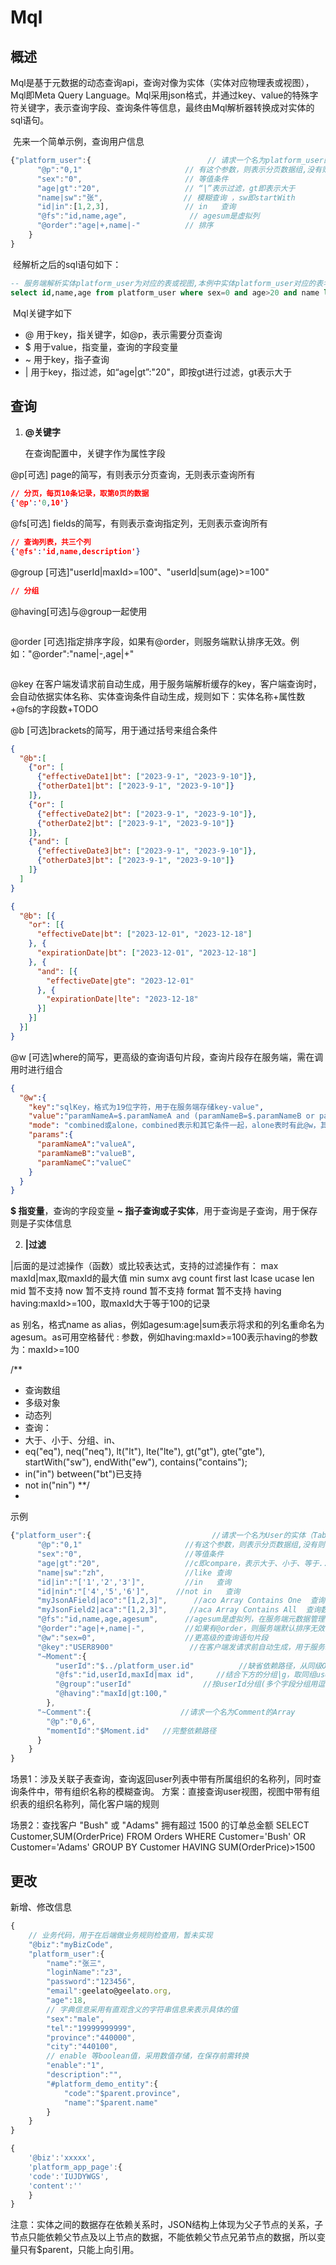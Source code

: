 # Mql
## 概述

​	Mql是基于元数据的动态查询api，查询对像为实体（实体对应物理表或视图），Mql即Meta Query Language。Mql采用json格式，并通过key、value的特殊字符关键字，表示查询字段、查询条件等信息，最终由Mql解析器转换成对实体的sql语句。

​	先来一个简单示例，查询用户信息

``` javascript
{"platform_user":{                          // 请求一个名为platform_user的实体
      "@p":"0,1"                       // 有这个参数，则表示分页数据组,没有则表示查询单个
      "sex":"0",                       // 等值条件
	  "age|gt":"20",                   // “|”表示过滤，gt即表示大于
	  "name|sw":"张",                  // 模糊查询 ，sw即startWith
	  "id|in":[1,2,3],                 // in   查询
      "@fs":"id,name,age",              // agesum是虚拟列
	  "@order":"age|+,name|-"          // 排序
    }
}
```

​	经解析之后的sql语句如下：

``` sql
-- 服务端解析实体platform_user为对应的表或视图,本例中实体platform_user对应的表名也为platform_user
select id,name,age from platform_user where sex=0 and age>20 and name like '%张' and id in(1,2,3) order by age asc,name desc
```

​	Mql关键字如下

- @ 用于key，指关键字，如@p，表示需要分页查询
- $ 用于value，指变量，查询的字段变量
- ~ 用于key，指子查询
- | 用于key，指过滤，如“age|gt”:"20"，即按gt进行过滤，gt表示大于


## 查询

1. **@关键字**

   在查询配置中，关键字作为属性字段

  @p[可选]  page的简写，有则表示分页查询，无则表示查询所有

``` json
// 分页，每页10条记录，取第0页的数据
{'@p':'0,10'}
```

  @fs[可选]  fields的简写，有则表示查询指定列，无则表示查询所有

``` json
// 查询列表，共三个列
{'@fs':'id,name,description'}
```

@group [可选]"userId|maxId>=100"、"userId|sum(age)>=100"

``` json
// 分组

```

@having[可选]与@group一起使用

``` json

```

@order [可选]指定排序字段，如果有@order，则服务端默认排序无效。例如："@order":"name|-,age|+"

``` json

```

@key 在客户端发请求前自动生成，用于服务端解析缓存的key，客户端查询时，会自动依据实体名称、实体查询条件自动生成，规则如下：实体名称+属性数+@fs的字段数+TODO


@b [可选]brackets的简写，用于通过括号来组合条件
```json
{
  "@b":[
    {"or": [
      {"effectiveDate1|bt": ["2023-9-1", "2023-9-10"]},
      {"otherDate1|bt": ["2023-9-1", "2023-9-10"]}
    ]},
    {"or": [
      {"effectiveDate2|bt": ["2023-9-1", "2023-9-10"]},
      {"otherDate2|bt": ["2023-9-1", "2023-9-10"]}
    ]},
    {"and": [
      {"effectiveDate3|bt": ["2023-9-1", "2023-9-10"]},
      {"otherDate3|bt": ["2023-9-1", "2023-9-10"]}
    ]}
  ]
}
```
```json
{
  "@b": [{
    "or": [{
      "effectiveDate|bt": ["2023-12-01", "2023-12-18"]
    }, {
      "expirationDate|bt": ["2023-12-01", "2023-12-18"]
    }, {
      "and": [{
        "effectiveDate|gte": "2023-12-01"
      }, {
        "expirationDate|lte": "2023-12-18"
      }]
    }]
  }]
}
```
@w    [可选]where的简写，更高级的查询语句片段，查询片段存在服务端，需在调用时进行组合
```json
{
  "@w":{
    "key":"sqlKey，格式为19位字符，用于在服务端存储key-value",
    "value":"paramNameA=$.paramNameA and (paramNameB=$.paramNameB or paramNameC=$.paramNameC)",
    "mode": "combined或alone，combined表示和其它条件一起，alone表时有此@w，其它条件无效，默认为combined",
    "params":{
      "paramNameA":"valueA",
      "paramNameB":"valueB",
      "paramNameC":"valueC"
    }
  }
}
```


**$ 指变量**，查询的字段变量
**~ 指子查询或子实体**，用于查询是子查询，用于保存则是子实体信息

2. **|过滤**


|后面的是过滤操作（函数）或比较表达式，支持的过滤操作有：
  max        maxId|max,取maxId的最大值
  min
  sumx
  avg
  count
  first
  last
  lcase
  ucase
  len
  mid  暂不支持
  now  暂不支持
  round  暂不支持
  format  暂不支持
  having having:maxId>=100，取maxId大于等于100的记录

as 别名，格式name as alias，例如agesum:age|sum表示将求和的列名重命名为agesum。as可用空格替代
:  参数，例如having:maxId>=100表示having的参数为：maxId>=100





/**

* 查询数组
* 多级对象
* 动态列
* 查询：
* 大于、小于、分组、in、
* eq("eq"), neq("neq"), lt("lt"), lte("lte"), gt("gt"), gte("gte"), startWith("sw"), endWith("ew"), contains("contains");
* in("in") between("bt")已支持
* not in("nin")
  **/
*

示例

``` javascript
{"platform_user":{                           //请求一个名为User的实体（Table或视图）
      "@p":"0,1"                       //有这个参数，则表示分页数据组,没有则表示查询单个
      "sex":"0",                       //等值条件
	  "age|gt":"20",                   //c即compare，表示大于、小于、等于...
	  "name|sw":"zh",                  //like 查询
	  "id|in":"['1','2','3']",         //in   查询
	  "id|nin":"['4','5','6']",      //not in   查询
	  "myJsonAField|aco":"[1,2,3]",      //aco Array Contains One  查询数据库Json字段myJsonField，是否包含[1,2,3]中的任一个值
	  "myJsonField2|aca":"[1,2,3]",     //aca Array Contains All  查询数据库Json字段myJsonField2，是否包含[1,2,3]中的所有值
      "@fs":"id,name,age,agesum",      //agesum是虚拟列，在服务端元数据管理中定义age|sum agesum
	  "@order":"age|+,name|-",         //如果有@order，则服务端默认排序无效；@fs排序无效，指定@order，可以指定先按哪个字段排序，可与@fs的不一致。
	  "@w":"sex=0",                    //更高级的查询语句片段
	  "@key":"USER8900"                 //在客户端发请求前自动生成，用于服务端解析缓存的key
	  "~Moment":{
		  "userId":"$../platform_user.id"          //缺省依赖路径，从同级Object的路径开始
		  "@fs":"id,userId,maxId|max id",     //结合下方的分组|g，取同组userId，Id的最大值|max，重命名为maxId
		  "@group":"userId"                //按userId分组(多个字段分组用逗号分隔userId,xx)
		  "@having":"maxId|gt:100,"
		},
	  "~Comment":{                    //请求一个名为Comment的Array
		"@p":"0,6",
		"momentId":"$Moment.id"   //完整依赖路径
	  }
    }
}
```

场景1：涉及关联子表查询，查询返回user列表中带有所属组织的名称列，同时查询条件中，带有组织名称的模糊查询。
方案：直接查询user视图，视图中带有组织表的组织名称列，简化客户端的规则


场景2：查找客户 "Bush" 或 "Adams" 拥有超过 1500 的订单总金额
SELECT Customer,SUM(OrderPrice) FROM Orders
WHERE Customer='Bush' OR Customer='Adams'
GROUP BY Customer
HAVING SUM(OrderPrice)>1500


## 更改

新增、修改信息

```javascript
{
    // 业务代码，用于在后端做业务规则检查用，暂未实现
    "@biz":"myBizCode",
    "platform_user":{
    	"name":"张三",
    	"loginName":"z3",
    	"password":"123456",
    	"email":geelato@geelato.org,
    	"age":18,
    	// 字典信息采用有直观含义的字符串信息来表示具体的值
    	"sex":"male",
    	"tel":"19999999999",
    	"province":"440000",
    	"city":"440100",
    	// enable 等boolean值，采用数值存储，在保存前需转换
    	"enable":"1",
    	"description":"",
    	"#platform_demo_entity":{
    	    "code":"$parent.province",
    		"name":"$parent.name"
    	}
    }
}

{
	'@biz':'xxxxx',
	'platform_app_page':{
	'code':'IUJDYWGS',
	'content':''
	}
}
```
注意：实体之间的数据存在依赖关系时，JSON结构上体现为父子节点的关系，子节点只能依赖父节点及以上节点的数据，不能依赖父节点兄弟节点的数据，所以变量只有$parent，只能上向引用。

